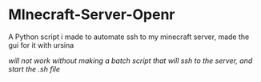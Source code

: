 # MInecraft-Server-Openr
A Python script i made to automate ssh to my minecraft server, 
made the gui for it with ursina


*will not work without making a batch script that will ssh to the server, and start the .sh file*
